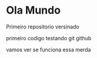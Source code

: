 # Ola Mundo 
 Primeiro repositorio versinado

primeiro codigo testando git github 


vamos ver se funciona essa merda 